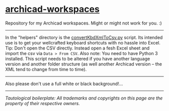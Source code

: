 # [archicad-workspaces](https://github.com/runxel/archicad-workspaces)
Repository for my Archicad workspaces. Might or might not work for you. :)

---

In the "helpers" directory is the [convertKbdXmlToCsv.py](/helpers/convertKbdXmlToCsv.py) script. Its intended use is to get your wellcrafted keyboard shortcuts with no hassle into Excel. Tip: Don't open the CSV directly. Instead open a fesh Excel sheet and import the csv via `Data > From CSV`.
Also note: You need to have Python 3 installed. This script needs to be altered if you have another language version and another folder structure (as well another Archicad version – the XML tend to change from time to time).

---

Also please don't use a full white or black background!...

---

_Tautological boilerplate: All trademarks and copyrights on this page are the property of their respective owners._